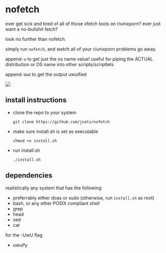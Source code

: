 # nofetch

ever get sick and tired of all of those xfetch tools on r/unixporn?
ever just want a no-bullshit fetch?

look no further than nofetch.

simply run `nofetch`, and watch all of your r/unixporn problems go away.

append`-o` to get just the os name value! useful for piping the ACTUAL distribution or OS name into other scripts/scriptlets

append`-UwU` to get the output uwuified

![](screenshot.png)

## install instructions

- clone the repo to your system

  `git clone https://github.com/jnats/nofetch`

- make sure install.sh is set as executable

  `chmod +x install.sh`

- run install.sh

  `./install.sh`
## dependencies
realistically any system that has the following

- preferrably either doas or sudo (otherwise, run `install.sh` as root)
- bash, or any other POSIX compliant shell
- grep
- head
- sed
- cat

for the -UwU flag
- uwuify
